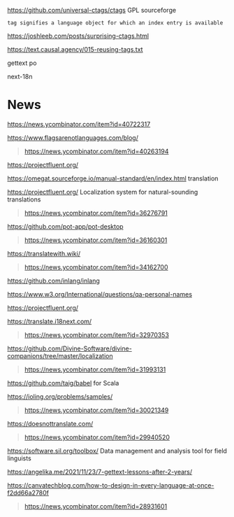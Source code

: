 https://github.com/universal-ctags/ctags GPL sourceforge
   
    tag signifies a language object for which an index entry is available
  
https://joshleeb.com/posts/surprising-ctags.html

https://text.causal.agency/015-reusing-tags.txt

gettext
po

next-18n

# News
https://news.ycombinator.com/item?id=40722317

https://www.flagsarenotlanguages.com/blog/
> https://news.ycombinator.com/item?id=40263194

https://projectfluent.org/

https://omegat.sourceforge.io/manual-standard/en/index.html translation

https://projectfluent.org/ Localization system for natural-sounding translations
> https://news.ycombinator.com/item?id=36276791

https://github.com/pot-app/pot-desktop
> https://news.ycombinator.com/item?id=36160301

https://translatewith.wiki/
> https://news.ycombinator.com/item?id=34162700

https://github.com/inlang/inlang

https://www.w3.org/International/questions/qa-personal-names

https://projectfluent.org/

https://translate.i18next.com/
> https://news.ycombinator.com/item?id=32970353

https://github.com/Divine-Software/divine-companions/tree/master/localization
> https://news.ycombinator.com/item?id=31993131

https://github.com/taig/babel for Scala

https://ioling.org/problems/samples/
> https://news.ycombinator.com/item?id=30021349

https://doesnottranslate.com/
> https://news.ycombinator.com/item?id=29940520

https://software.sil.org/toolbox/ Data management and analysis tool for field linguists

https://angelika.me/2021/11/23/7-gettext-lessons-after-2-years/

https://canvatechblog.com/how-to-design-in-every-language-at-once-f2dd66a2780f
>https://news.ycombinator.com/item?id=28931601